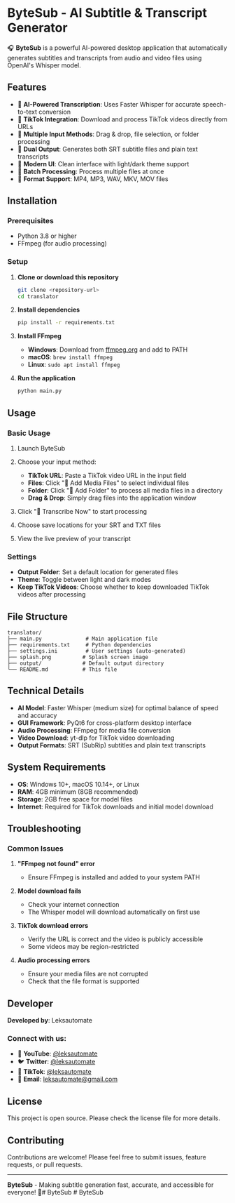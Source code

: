 # ByteSub - AI Subtitle & Transcript Generator

🎧 **ByteSub** is a powerful AI-powered desktop application that automatically generates subtitles and transcripts from audio and video files using OpenAI's Whisper model.

## Features

- 🤖 **AI-Powered Transcription**: Uses Faster Whisper for accurate speech-to-text conversion
- 🎥 **TikTok Integration**: Download and process TikTok videos directly from URLs
- 📁 **Multiple Input Methods**: Drag & drop, file selection, or folder processing
- 📝 **Dual Output**: Generates both SRT subtitle files and plain text transcripts
- 🎨 **Modern UI**: Clean interface with light/dark theme support
- 🔄 **Batch Processing**: Process multiple files at once
- 📱 **Format Support**: MP4, MP3, WAV, MKV, MOV files

## Installation

### Prerequisites
- Python 3.8 or higher
- FFmpeg (for audio processing)

### Setup

1. **Clone or download this repository**
   ```bash
   git clone <repository-url>
   cd translator
   ```

2. **Install dependencies**
   ```bash
   pip install -r requirements.txt
   ```

3. **Install FFmpeg**
   - **Windows**: Download from [ffmpeg.org](https://ffmpeg.org/download.html) and add to PATH
   - **macOS**: `brew install ffmpeg`
   - **Linux**: `sudo apt install ffmpeg`

4. **Run the application**
   ```bash
   python main.py
   ```

## Usage

### Basic Usage
1. Launch ByteSub
2. Choose your input method:
   - **TikTok URL**: Paste a TikTok video URL in the input field
   - **Files**: Click "📂 Add Media Files" to select individual files
   - **Folder**: Click "📁 Add Folder" to process all media files in a directory
   - **Drag & Drop**: Simply drag files into the application window

3. Click "🚀 Transcribe Now" to start processing
4. Choose save locations for your SRT and TXT files
5. View the live preview of your transcript

### Settings
- **Output Folder**: Set a default location for generated files
- **Theme**: Toggle between light and dark modes
- **Keep TikTok Videos**: Choose whether to keep downloaded TikTok videos after processing

## File Structure

```
translator/
├── main.py              # Main application file
├── requirements.txt     # Python dependencies
├── settings.ini         # User settings (auto-generated)
├── splash.png          # Splash screen image
├── output/             # Default output directory
└── README.md           # This file
```

## Technical Details

- **AI Model**: Faster Whisper (medium size) for optimal balance of speed and accuracy
- **GUI Framework**: PyQt6 for cross-platform desktop interface
- **Audio Processing**: FFmpeg for media file conversion
- **Video Download**: yt-dlp for TikTok video downloading
- **Output Formats**: SRT (SubRip) subtitles and plain text transcripts

## System Requirements

- **OS**: Windows 10+, macOS 10.14+, or Linux
- **RAM**: 4GB minimum (8GB recommended)
- **Storage**: 2GB free space for model files
- **Internet**: Required for TikTok downloads and initial model download

## Troubleshooting

### Common Issues

1. **"FFmpeg not found" error**
   - Ensure FFmpeg is installed and added to your system PATH

2. **Model download fails**
   - Check your internet connection
   - The Whisper model will download automatically on first use

3. **TikTok download errors**
   - Verify the URL is correct and the video is publicly accessible
   - Some videos may be region-restricted

4. **Audio processing errors**
   - Ensure your media files are not corrupted
   - Check that the file format is supported

## Developer

**Developed by**: Leksautomate

### Connect with us:
- 🎥 **YouTube**: [@leksautomate](https://youtube.com/@leksautomate)
- 🐦 **Twitter**: [@leksautomate](https://twitter.com/leksautomate)
- 📱 **TikTok**: [@leksautomate](https://tiktok.com/@leksautomate)
- 📧 **Email**: [leksautomate@gmail.com](mailto:leksautomate@gmail.com)

## License

This project is open source. Please check the license file for more details.

## Contributing

Contributions are welcome! Please feel free to submit issues, feature requests, or pull requests.

---

**ByteSub** - Making subtitle generation fast, accurate, and accessible for everyone! 🚀#   B y t e S u b  
 #   B y t e S u b  
 